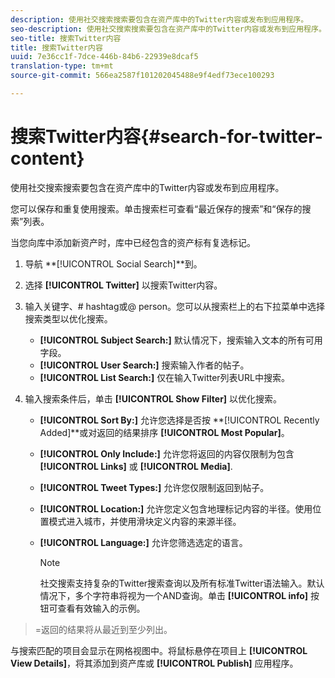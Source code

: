 ```yaml
---
description: 使用社交搜索搜索要包含在资产库中的Twitter内容或发布到应用程序。
seo-description: 使用社交搜索搜索要包含在资产库中的Twitter内容或发布到应用程序。
seo-title: 搜索Twitter内容
title: 搜索Twitter内容
uuid: 7e36cc1f-7dce-446b-84b6-22939e8dcaf5
translation-type: tm+mt
source-git-commit: 566ea2587f101202045488e9f4edf73ece100293

---
```



# 搜索Twitter内容{#search-for-twitter-content}

使用社交搜索搜索要包含在资产库中的Twitter内容或发布到应用程序。

您可以保存和重复使用搜索。单击搜索栏可查看“最近保存的搜索”和“保存的搜索”列表。

当您向库中添加新资产时，库中已经包含的资产标有复选标记。

1. 导航 **[!UICONTROL Social Search]**到。
1. 选择 **[!UICONTROL Twitter]** 以搜索Twitter内容。
1. 输入关键字、# hashtag或@ person。您可以从搜索栏上的右下拉菜单中选择搜索类型以优化搜索。

   * **[!UICONTROL Subject Search:]** 默认情况下，搜索输入文本的所有可用字段。
   * **[!UICONTROL User Search:]** 搜索输入作者的帖子。
   * **[!UICONTROL List Search:]** 仅在输入Twitter列表URL中搜索。

1. 输入搜索条件后，单击 **[!UICONTROL Show Filter]** 以优化搜索。

   * **[!UICONTROL Sort By:]** 允许您选择是否按 **[!UICONTROL Recently Added]**或对返回的结果排序 **[!UICONTROL Most Popular]**。

   * **[!UICONTROL Only Include:]** 允许您将返回的内容仅限制为包含 **[!UICONTROL Links]** 或 **[!UICONTROL Media]**.

   * **[!UICONTROL Tweet Types:]** 允许您仅限制返回到帖子。
   * **[!UICONTROL Location:]** 允许您定义包含地理标记内容的半径。使用位置模式进入城市，并使用滑块定义内容的来源半径。
   * **[!UICONTROL Language:]** 允许您筛选选定的语言。

      >[!NOTE]
      >
      >社交搜索支持复杂的Twitter搜索查询以及所有标准Twitter语法输入。默认情况下，多个字符串将视为一个AND查询。单击 **[!UICONTROL info]** 按钮可查看有效输入的示例。

>=返回的结果将从最近到至少列出。

与搜索匹配的项目会显示在网格视图中。将鼠标悬停在项目上 **[!UICONTROL View Details]**，将其添加到资产库或 **[!UICONTROL Publish]** 应用程序。